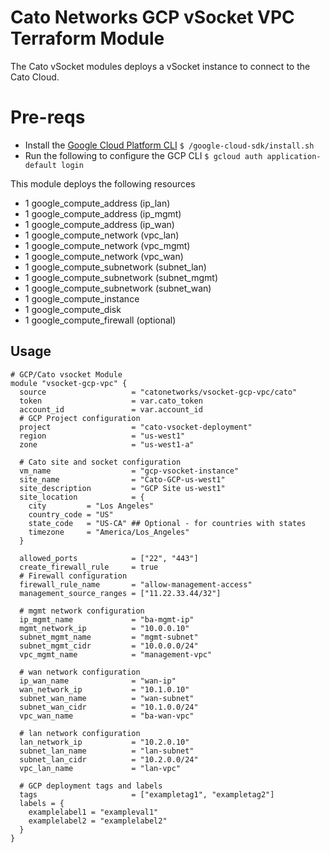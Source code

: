 # Cato Networks GCP vSocket VPC Terraform Module

The Cato vSocket modules deploys a vSocket instance to connect to the Cato Cloud.

# Pre-reqs
- Install the [Google Cloud Platform CLI](https://cloud.google.com/sdk/docs/install)
`$ /google-cloud-sdk/install.sh`
- Run the following to configure the GCP CLI
`$ gcloud auth application-default login`

This module deploys the following resources
- 1 google_compute_address (ip_lan)
- 1 google_compute_address (ip_mgmt)
- 1 google_compute_address (ip_wan)
- 1 google_compute_network (vpc_lan)
- 1 google_compute_network (vpc_mgmt)
- 1 google_compute_network (vpc_wan)
- 1 google_compute_subnetwork (subnet_lan)
- 1 google_compute_subnetwork (subnet_mgmt)
- 1 google_compute_subnetwork (subnet_wan)
- 1 google_compute_instance
- 1 google_compute_disk
- 1 google_compute_firewall (optional)

## Usage

```hcl
# GCP/Cato vsocket Module
module "vsocket-gcp-vpc" {
  source                   = "catonetworks/vsocket-gcp-vpc/cato"
  token                    = var.cato_token
  account_id               = var.account_id
  # GCP Project configuration
  project                  = "cato-vsocket-deployment"
  region                   = "us-west1"
  zone                     = "us-west1-a"

  # Cato site and socket configuration
  vm_name                  = "gcp-vsocket-instance"
  site_name                = "Cato-GCP-us-west1"
  site_description         = "GCP Site us-west1"
  site_location            = {
    city         = "Los Angeles"
    country_code = "US"
    state_code   = "US-CA" ## Optional - for countries with states
    timezone     = "America/Los_Angeles"
  }

  allowed_ports            = ["22", "443"]
  create_firewall_rule     = true
  # Firewall configuration
  firewall_rule_name       = "allow-management-access"
  management_source_ranges = ["11.22.33.44/32"]

  # mgmt network configuration
  ip_mgmt_name             = "ba-mgmt-ip"
  mgmt_network_ip          = "10.0.0.10"
  subnet_mgmt_name         = "mgmt-subnet"
  subnet_mgmt_cidr         = "10.0.0.0/24"
  vpc_mgmt_name            = "management-vpc"

  # wan network configuration
  ip_wan_name              = "wan-ip"
  wan_network_ip           = "10.1.0.10"
  subnet_wan_name          = "wan-subnet"
  subnet_wan_cidr          = "10.1.0.0/24"
  vpc_wan_name             = "ba-wan-vpc"

  # lan network configuration
  lan_network_ip           = "10.2.0.10" 
  subnet_lan_name          = "lan-subnet"
  subnet_lan_cidr          = "10.2.0.0/24"
  vpc_lan_name             = "lan-vpc"

  # GCP deployment tags and labels
  tags                     = ["exampletag1", "exampletag2"]
  labels = {
    examplelabel1 = "exampleval1"
    examplelabel2 = "examplelabel2"
  }
}
```